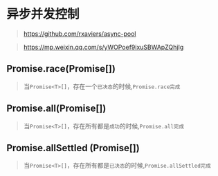# 异步并发控制

> https://github.com/rxaviers/async-pool

> https://mp.weixin.qq.com/s/yWOPoef9ixuSBWApZQhjIg

## Promise.race(Promise<T>[])

> 当`Promise<T>[]`，存在一个`已决态`的时候,`Promise.race完成`

## Promise.all(Promise<T>[])

> 当`Promise<T>[]`，存在所有都是`成功`的时候,`Promise.all完成`

## Promise.allSettled (Promise<T>[])

> 当`Promise<T>[]`，存在所有都是`已决态`的时候,`Promise.allSettled完成`